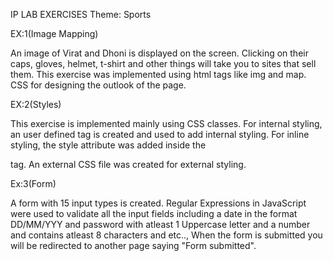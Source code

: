 IP LAB EXERCISES
Theme: Sports

EX:1(Image Mapping)

An image of Virat and Dhoni is displayed on the screen. Clicking on their caps, gloves, helmet, t-shirt and other things will take you to sites that sell them. This exercise was implemented using html tags like img and map. CSS for designing the outlook of the page.

EX:2(Styles)

This exercise is implemented mainly using CSS classes. For internal styling, an user defined tag is created and used to add internal styling. For inline styling, the style attribute was added inside the <p> tag. An external CSS file was created for external styling. 

Ex:3(Form)

A form with 15 input types is created. Regular Expressions in JavaScript were used to validate all the input fields including a date in the format DD/MM/YYY and password with atleast 1 Uppercase letter and a number and contains atleast 8 characters and etc.., When the form is submitted you will be redirected to another page saying "Form submitted".
